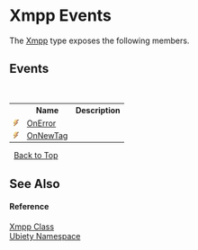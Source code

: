 # Xmpp Events
 

The <a href="e953c009-389e-9c73-f5e2-3a498af966ca">Xmpp</a> type exposes the following members.


## Events
&nbsp;<table><tr><th></th><th>Name</th><th>Description</th></tr><tr><td>![Public event](media/pubevent.gif "Public event")</td><td><a href="c8ee8878-f873-4eb7-57dc-b760cf88959f">OnError</a></td><td /></tr><tr><td>![Public event](media/pubevent.gif "Public event")</td><td><a href="f7d590a1-4e93-cf79-b297-bdc538eedb0f">OnNewTag</a></td><td /></tr></table>&nbsp;
<a href="#xmpp-events">Back to Top</a>

## See Also


#### Reference
<a href="e953c009-389e-9c73-f5e2-3a498af966ca">Xmpp Class</a><br /><a href="6914e263-4eb2-ee9a-b0e6-9e93cef96d47">Ubiety Namespace</a><br />
